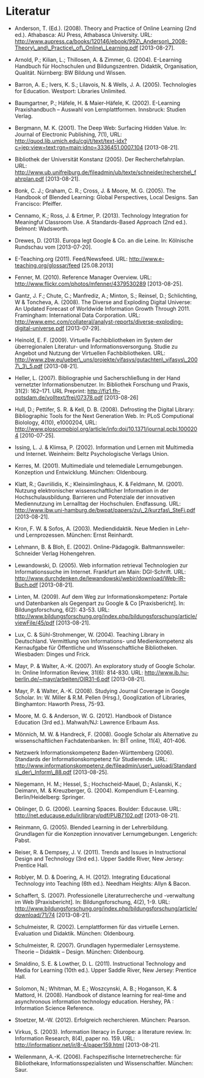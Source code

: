 # Literatur

- Anderson, T. (Ed.). (2008). Theory and Practice of Online Learning (2nd ed.). Athabasca: AU Press, Athabasca University. URL: http://www.aupress.ca/books/120146/ebook/99Z\_Anderson\_2008-Theory\_and\_Practice\_of\_Online\_Learning.pdf \[2013-08-27].

- Arnold, P.; Kilian, L.; Thillosen, A. &amp; Zimmer, G. (2004). E-Learning Handbuch für Hochschulen und Bildungszentren. Didaktik, Organisation, Qualität. Nürnberg: BW Bildung und Wissen.

- Barron, A. E.; Ivers, K. S.; Lilavois, N. &amp; Wells, J. A. (2005). Technologies for Education. Westport: Libraries Unlimited.

- Baumgartner, P.; Häfele, H. &amp; Maier-Häfele, K. (2002). E-Learning Praxishandbuch – Auswahl von Lernplattformen. Innsbruck: Studien Verlag.

- Bergmann, M. K. (2001). The Deep Web: Surfacing Hidden Value. In: Journal of Electronic Publishing, 7(1), URL: http://quod.lib.umich.edu/cgi/t/text/text-idx?c=jep;view=text;rgn=main;idno=3336451.0007.104 \[2013-08-21].

- Bibliothek der Universität Konstanz (2005). Der Recherchefahrplan. URL: http://www.ub.unifreiburg.de/fileadmin/ub/texte/schneider/recherche\_fahrplan.pdf \[2013-08-21].

- Bonk, C. J.; Graham, C. R.; Cross, J. &amp; Moore, M. G. (2005). The Handbook of Blended Learning: Global Perspectives, Local Designs. San Francisco: Pfeiffer.

- Cennamo, K.; Ross, J. &amp; Ertmer, P. (2013). Technology Integration for Meaningful Classroom Use. A Standards-Based Approach (2nd ed.). Belmont: Wadsworth.

- Drewes, D. (2013). Europa legt Google &amp; Co. an die Leine. In: Kölnische Rundschau vom \[2013-07-20].

- E-Teaching.org (2011). Feed/Newsfeed. URL: http://www.e-teaching.org/glossar/feed \[25.08.2013]

- Fenner, M. (2010). Reference Manager Overview. URL: http://www.flickr.com/photos/mfenner/4379530289 \[2013-08-25].

- Gantz, J. F.; Chute, C.; Manfrediz, A.; Minton, S.; Reinsel, D.; Schlichting, W &amp; Toncheva, A. (2008). The Diverse and Exploding Digital Universe: An Updated Forecast of Worldwide Information Growth Through 2011. Framingham: International Data Corporation. URL: http://www.emc.com/collateral/analyst-reports/diverse-exploding-digital-universe.pdf \[2013-07-29].

- Heinold, E. F. (2009). Virtuelle Fachbibliotheken im System der überregionalen Literatur- und Informationsversorgung. Studie zu Angebot und Nutzung der Virtuellen Fachbibliotheken. URL: http://www.zbw.eu/ueber\_uns/projekte/vifasys/gutachten\_vifasys\_2007\_3\_5.pdf \[2013-08-21].

- Heller, L. (2007). Bibliographie und Sacherschließung in der Hand vernetzter Informationsbenutzer. In: Bibliothek Forschung und Praxis, 31(2): 162–171. URL Preprint: http://fiz1.fh-potsdam.de/volltext/frei/07378.pdf \[2013-08-26]

- Hull, D.; Pettifer, S. R. &amp; Kell, D. B. (2008). Defrosting the Digital Library: Bibliographic Tools for the Next Generation Web. In: PLoS Computional Biolology, 4(10), e1000204, URL: http://www.ploscompbiol.org/article/info:doi/10.1371/journal.pcbi.1000204 \[2010-07-25].

- Issing, L. J. &amp; Klimsa, P. (2002). Information und Lernen mit Multimedia und Internet. Weinheim: Beltz Psychologische Verlags Union.

- Kerres, M. (2001). Multimediale und telemediale Lernumgebungen. Konzeption und Entwicklung. München: Oldenbourg.

- Klatt, R.; Gavriilidis, K.; Kleinsimlinghaus, K. &amp; Feldmann, M. (2001). Nutzung elektronischer wissenschaftlicher Information in der Hochschulausbildung. Barrieren und Potenziale der innovativen Mediennutzung im Lernalltag der Hochschulen. Endfassung. URL: http://www.ibw.uni-hamburg.de/bwpat/papers/zu\_2/kurzfas\_SteFi.pdf \[2013-08-21].

- Kron, F. W. &amp; Sofos, A. (2003). Mediendidaktik. Neue Medien in Lehr- und Lernprozessen. München: Ernst Reinhardt.

- Lehmann, B. &amp; Bloh, E. (2002). Online-Pädagogik. Baltmannsweiler: Schneider Verlag Hohengehren.

- Lewandowski, D. (2005). Web information retrieval Technologien zur Informationssuche im Internet. Frankfurt am Main: DGI-Schrift. URL: http://www.durchdenken.de/lewandowski/webir/download/Web-IR-Buch.pdf \[2013-08-21].

- Linten, M. (2009). Auf dem Weg zur Informationskompetenz: Portale und Datenbanken als Gegenpart zu Google &amp; Co \[Praxisbericht]. In: Bildungsforschung, 6(2): 43-53. URL: http://www.bildungsforschung.org/index.php/bildungsforschung/article/viewFile/45/pdf \[2013-08-21].

- Lux, C. &amp; Sühl-Strohmenger, W. (2004). Teaching Library in Deutschland. Vermittlung von Informations- und Medienkompetenz als Kernaufgabe für Öffentliche und Wissenschaftliche Bibliotheken. Wiesbaden: Dinges und Frick.

- Mayr, P. &amp; Walter, A.-K. (2007). An exploratory study of Google Scholar. In: Online Information Review, 31(6): 814-830. URL: http://www.ib.hu-berlin.de/~mayr/arbeiten/OIR31-6.pdf \[2013-08-21].

- Mayr, P. &amp; Walter, A.-K. (2008). Studying Journal Coverage in Google Scholar. In: W. Miller &amp; R.M. Pellen (Hrsg.), Googlization of Libraries, Binghamton: Haworth Press, 75-93.

- Moore, M. G. &amp; Anderson, W. G. (2012). Handbook of Distance Education (3rd ed.). Mahwah/NJ: Lawrence Erlbaum Ass.

- Mönnich, M. W. &amp; Handreck, F. (2008). Google Scholar als Alternative zu wissenschaftlichen Fachdatenbanken. In: BIT online, 11(4), 401-406.

- Netzwerk Informationskompetenz Baden-Württemberg (2006). Standards der Informationskompetenz für Studierende. URL: http://www.informationskompetenz.de/fileadmin/user\_upload/Standards\_der\_Inform\_88.pdf \[2013-08-25].

- Niegemann, H. M.; Hessel, S.; Hochscheid-Mauel, D.; Aslanski, K.; Deimann, M. &amp; Kreuzberger, G. (2004). Kompendium E-Learning. Berlin/Heidelberg: Springer.

- Oblinger, D. G. (2006). Learning Spaces. Boulder: Educause. URL: http://net.educause.edu/ir/library/pdf/PUB7102.pdf \[2013-08-21].

- Reinmann, G. (2005). Blended Learning in der Lehrerbildung. Grundlagen für die Konzeption innovativer Lernumgebungen. Lengerich: Pabst.

- Reiser, R. &amp; Dempsey, J. V. (2011). Trends and Issues in Instructional Design and Technology (3rd ed.). Upper Saddle River, New Jersey: Prentice Hall.

- Roblyer, M. D. &amp; Doering, A. H. (2012). Integrating Educational Technology into Teaching (6th ed.). Needham Heights: Allyn &amp; Bacon.

- Schaffert, S. (2007). Professionelle Literaturrecherche und -verwaltung im Web \[Praxisbericht]. In: Bildungsforschung, 4(2), 1-9. URL: http://www.bildungsforschung.org/index.php/bildungsforschung/article/download/71/74 \[2013-08-21].

- Schulmeister, R. (2002). Lernplattformen für das virtuelle Lernen. Evaluation und Didaktik. München: Oldenbourg.

- Schulmeister, R. (2007). Grundlagen hypermedialer Lernsysteme. Theorie – Didaktik – Design. München: Oldenbourg.

- Smaldino, S. E. &amp; Lowther, D. L. (2011). Instructional Technology and Media for Learning (10th ed.). Upper Saddle River, New Jersey: Prentice Hall.

- Solomon, N.; Whitman, M. E.; Woszcynski, A. B.; Hoganson, K. &amp; Mattord, H. (2008). Handbook of distance learning for real-time and asynchronous information technology education. Hershey, PA : Information Science Reference.

- Stoetzer, M.-W. (2012). Erfolgreich recherchieren. München: Pearson.

- Virkus, S. (2003). Information literacy in Europe: a literature review. In: Information Research, 8(4), paper no. 159. URL: http://informationr.net/ir/8-4/paper159.html \[2013-08-21].

- Weilenmann, A.-K. (2006). Fachspezifische Internetrecherche: für Bibliothekare, Informationsspezialisten und Wissenschaftler. München: Saur.

